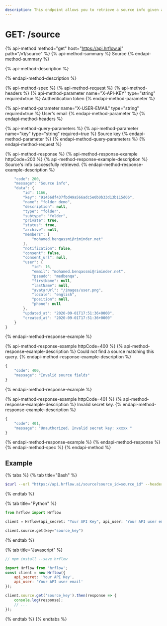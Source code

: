 ```yaml
---
description: This endpoint allows you to retrieve a source info given a key.
---
```


# GET: /source

{% api-method method="get" host="https://api.hrflow.ai" path="/v1/source" %}
{% api-method-summary %}
Source
{% endapi-method-summary %}

{% api-method-description %}

{% endapi-method-description %}

{% api-method-spec %}
{% api-method-request %}
{% api-method-headers %}
{% api-method-parameter name="X-API-KEY" type="string" required=true %}
Authentication token
{% endapi-method-parameter %}

{% api-method-parameter name="X-USER-EMAIL" type="string" required=true %}
User's email
{% endapi-method-parameter %}
{% endapi-method-headers %}

{% api-method-query-parameters %}
{% api-method-parameter name="key" type="string" required=true %}
Source key
{% endapi-method-parameter %}
{% endapi-method-query-parameters %}
{% endapi-method-request %}

{% api-method-response %}
{% api-method-response-example httpCode=200 %}
{% api-method-response-example-description %}
Source's info successfully retrieved.
{% endapi-method-response-example-description %}

```javascript
    "code": 200,
    "message": "Source info",
    "data": {
        "id": 1166,
        "key": "91456df437fbd49a566adc5e0b0b33d13b115d06",
        "name": "folder demo",
        "description": null,
        "type": "folder",
        "subtype": "folder",
        "private": true,
        "status": true,
        "archive": null,
        "members": [
            "mohamed.benqassmi@riminder.net"
        ],
        "notification": false,
        "consent": false,
        "consent_url": null,
        "user": {
            "id": 16,
            "email": "mohamed.benqassmi@riminder.net",
            "pseudo": "medbenqa",
            "firstName": null,
            "lastName": null,
            "avatarUrl": "/images/user.png",
            "locale": "english",
            "position": null,
            "phone": null
        },
        "updated_at": "2020-09-01T17:51:36+0000",
        "created_at": "2020-09-01T17:51:36+0000"
    }
}
```
{% endapi-method-response-example %}

{% api-method-response-example httpCode=400 %}
{% api-method-response-example-description %}
Could not find a source matching this query.
{% endapi-method-response-example-description %}

```javascript
{
    "code": 400,
    "message": "Invalid source fields"
}
```
{% endapi-method-response-example %}

{% api-method-response-example httpCode=401 %}
{% api-method-response-example-description %}
Invalid secret key.
{% endapi-method-response-example-description %}

```javascript
{
    "code": 401,
    "message": "Unauthorized. Invalid secret key: xxxxx "
}
```
{% endapi-method-response-example %}
{% endapi-method-response %}
{% endapi-method-spec %}
{% endapi-method %}

## Example

{% tabs %}
{% tab title="Bash" %}
```bash
$curl --url "https://api.hrflow.ai/source?source_id=source_id" --header "X-API-KEY: api_key"
```
{% endtab %}

{% tab title="Python" %}
```python
from hrflow import Hrflow

client = Hrflow(api_secret: "Your API Key", api_user: "Your API user email")

client.source.get(key="source_key")
```
{% endtab %}

{% tab title="Javascript" %}
```javascript
// npm install --save hrflow

import Hrflow from 'hrflow';
const client = new Hrflow({ 
    api_secret: 'Your API Key',
    api_user: 'Your API user email'
});

client.source.get('source_key').then(response => {
    console.log(response);
    // ...
});
```
{% endtab %}
{% endtabs %}

